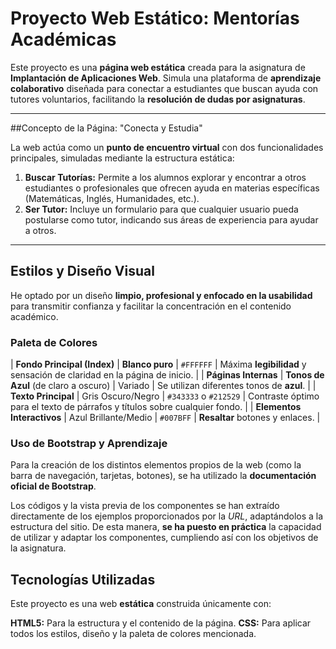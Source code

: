 # Proyecto Web Estático: Mentorías Académicas

Este proyecto es una **página web estática** creada para la asignatura de **Implantación de Aplicaciones Web**. Simula una plataforma de **aprendizaje colaborativo** diseñada para conectar a estudiantes que buscan ayuda con tutores voluntarios, facilitando la **resolución de dudas por asignaturas**.

---

##Concepto de la Página: "Conecta y Estudia"

La web actúa como un **punto de encuentro virtual** con dos funcionalidades principales, simuladas mediante la estructura estática:

1.  **Buscar Tutorías:** Permite a los alumnos explorar y encontrar a otros estudiantes o profesionales que ofrecen ayuda en materias específicas (Matemáticas, Inglés, Humanidades, etc.).
2.  **Ser Tutor:** Incluye un formulario para que cualquier usuario pueda postularse como tutor, indicando sus áreas de experiencia para ayudar a otros.

---

## Estilos y Diseño Visual

He optado por un diseño **limpio, profesional y enfocado en la usabilidad** para transmitir confianza y facilitar la concentración en el contenido académico.

### Paleta de Colores

| **Fondo Principal (Index)** | **Blanco puro** | `#FFFFFF` | Máxima **legibilidad** y sensación de claridad en la página de inicio. |
| **Páginas Internas** | **Tonos de Azul** (de claro a oscuro) | Variado | Se utilizan diferentes tonos de **azul**. |
| **Texto Principal** | Gris Oscuro/Negro | `#343333` o `#212529` | Contraste óptimo para el texto de párrafos y títulos sobre cualquier fondo. |
| **Elementos Interactivos** | Azul Brillante/Medio | `#007BFF` | **Resaltar** botones y enlaces. |

### Uso de Bootstrap y Aprendizaje

Para la creación de los distintos elementos propios de la web (como la barra de navegación, tarjetas, botones), se ha utilizado la **documentación oficial de Bootstrap**.

Los códigos y la vista previa de los componentes se han extraído directamente de los ejemplos proporcionados por la *URL*, adaptándolos a la estructura del sitio. De esta manera, **se ha puesto en práctica** la capacidad de utilizar y adaptar los componentes, cumpliendo así con los objetivos de la asignatura.

## Tecnologías Utilizadas

Este proyecto es una web **estática** construida únicamente con:

**HTML5:** Para la estructura y el contenido de la página.
**CSS:** Para aplicar todos los estilos, diseño y la paleta de colores mencionada.
